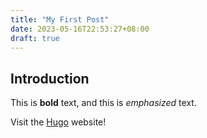 ```yaml
---
title: "My First Post"
date: 2023-05-16T22:53:27+08:00
draft: true
---
```


## Introduction

This is **bold** text, and this is _emphasized_ text.

Visit the [Hugo](https://gohugo.io) website!
